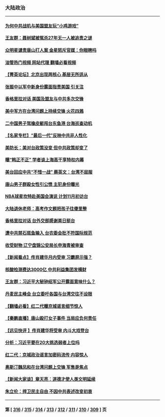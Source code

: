 ### 大陆政治
---
#### [为何中共战机与美国盟友玩“小鸡游戏”](../../pages/ncid277/n13757366.md?06120845) 
#### [王友群：聂树斌被冤杀27年无一人被追责之谜](../../pages/ncid277/n13757410.md?06120845) 
#### [众明星谴责唐山打人案 金星怒斥官媒：你眼瞎吗](../../pages/ncid277/n13757367.md?06120845) 
#### [油管热门视频 网站代理 翻墙必看视频](http://209.222.30.114:81/youtube.html?06120845)
#### [【菁英论坛】北京出现两核心 基层无所适从](../../pages/ncid277/n13757348.md?06120845) 
#### [张振中以军中新身份露面指责美国 引关注](../../pages/ncid277/n13757337.md?06120845) 
#### [香格里拉对话 美国及盟友与中共多次交锋](../../pages/ncid277/n13757263.md?06120845) 
#### [美中军方在台湾问题上持续交锋 火花四溅](../../pages/ncid277/n13757334.md?06120845) 
#### [二中国男子驾橡皮艇闯台东鱼港 台海巡查动机](../../pages/ncid277/n13757297.md?06120845) 
#### [【名家专栏】“最后一代”反映中共非人性化](../../pages/ncid277/n13756676.md?06120845) 
#### [美防长：美对台政策没变 但中共政策却变了](../../pages/ncid277/n13757281.md?06120845) 
#### [曝“韩正不正” 学者谈上海高干享特权内幕](../../pages/ncid277/n13757212.md?06120845) 
#### [美台回应中共“不惜一战” 蔡英文：台湾不屈服](../../pages/ncid277/n13757118.md?06120845) 
#### [唐山男子群殴女性引公愤 主犯身份曝光](../../pages/ncid277/n13757180.md?06120845) 
#### [NBA球星坎特赴美国会演说 计划11月初访台](../../pages/ncid277/n13757144.md?06120845) 
#### [大陆退休老师：高考作文题把孩子往傻里整](../../pages/ncid277/n13757103.md?06120845) 
#### [香格里拉对话 台外交部感谢美日挺台](../../pages/ncid277/n13757094.md?06120845) 
#### [遭中共禁石斑鱼输入 台农委会批不符国际规范](../../pages/ncid277/n13757003.md?06120845) 
#### [收受财物 辽宁盘锦公安局长申海青被审查](../../pages/ncid277/n13757068.md?06120845) 
#### [【新闻看点】传肖建华月内受审 习霸屏示强？](../../pages/ncid277/n13756863.md?06120845) 
#### [核酸检测费达3000亿 中共利益集团发横财](../../pages/ncid277/n13757046.md?06120845) 
#### [王友群：习近平大秘钟绍军公开露面意味什么？](../../pages/ncid277/n13756934.md?06120845) 
#### [丹麦民主峰会 台立委吁各国与台湾交往不设限](../../pages/ncid277/n13756929.md?06120845) 
#### [【翻墙必看】红二代曝京城谣言细节惊人](../../pages/ncid277/n13756922.md?06120845) 
#### [【秦鹏直播】唐山殴打女子事件 当局应负何责任](../../pages/ncid277/n13756831.md?06120845) 
#### [【远见快评 】传肖建华将受审 内斗大戏登台](../../pages/ncid277/n13756829.md?06120845) 
#### [分析：习近平要在20大挑选弱者上位吗](../../pages/ncid277/n13756800.md?06120845) 
#### [红二代：京城政治谣言加密码流传 内容惊人](../../pages/ncid277/n13756750.md?06120845) 
#### [奥斯汀魏凤和在台湾问题上交锋 军售是焦点](../../pages/ncid277/n13756729.md?06120845) 
#### [【新闻大家谈】章天亮：道德才使人类文明延续](../../pages/ncid277/n13756684.md?06120845) 
#### [朱立伦：捍卫民主自由 不因中共表述改变初衷](../../pages/ncid277/n13756564.md?06120845) 

---
#### 第 [ [316](./316.md?06120845) / [315](./315.md?06120845) / [314](./314.md?06120845) / [313](./313.md?06120845) / [312](./312.md?06120845) / [311](./311.md?06120845) / [310](./310.md?06120845) / [309](./309.md?06120845) ] 页
